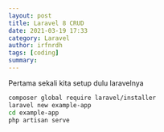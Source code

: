 ```yaml
---
layout: post
title: Laravel 8 CRUD
date: 2021-03-19 17:33
category: Laravel
author: irfnrdh
tags: [coding]
summary: 
---
```


Pertama sekali kita setup dulu laravelnya 

```bash
composer global require laravel/installer
laravel new example-app
cd example-app
php artisan serve
```
